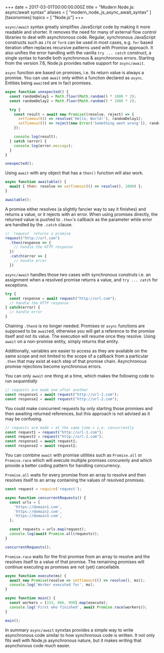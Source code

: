 +++
date = 2017-03-01T00:00:00.000Z
title = "Modern Node.js: async/await syntax"
aliases = [
  "modern_node_js_async_await_syntax"
]
[taxonomies]
topics = [ "Node.js"]
+++

`async/await` syntax greatly simplifies JavaScript code by making it more readable and shorter. It removes the need for many of external flow control libraries to deal with asynchronous code. Regular, synchronous JavaScript constructs such as `if`s or `for`s can be used in most cases, e.g. `for` based iteration often replaces recursive patterns used with Promise approach. It also unifies the error handling with the vanilla `try ... catch` construct, a single syntax to handle both synchronous & asynchronous errors. Starting from the version 7.6, Node.js provides native support for `async/await`.

`async` function are based on promises, i.e. its return value is always a promise. You can use `await` only within a function declared as `async`. Entities being `await`ed are in fact promises.

```js
async function unexpected() {
  const randomDelay1 = Math.floor(Math.random() * 1000 * 2);
  const randomDelay2 = Math.floor(Math.random() * 1000 * 2);

  try {
    const result = await new Promise((resolve, reject) => {
      setTimeout(() => resolve('Hello, World!'), randomDelay1);
      setTimeout(() => reject(new Error('Something went wrong')), randomDelay2);
    });

    console.log(result);
  } catch (error) {
    console.log(error.message);
  }
}

unexpected();
```

Using `await` with any object that has a `then()` function will also work.

```js
async function awaitable() {
  await { then: resolve => setTimeout(() => resolve(), 1000) };
}

awaitable();
```

A promise either resolves (a slightly fancier way to say it finishes) and returns a value, or it rejects with an error. When using promises directly, the returned value is pushed to `.then`'s callback as the parameter while error are handled by the `.catch` clause.

```js
// `request` returns a promise
request("http://url.com")
  .then(response => {
    // handle the HTTP response
  })
  .catch(error => {
    // handle error
  })
```

`async/await` handles those two cases with synchronous construts i.e. an assignment when a resolved promise returns a value, and `try ... catch` for exceptions.

```js
try {
  const response = await request("http://url.com");
  // handle the HTTP response
} catch(error) {
  // handle error
}
```

Chaining `.then`s is no longer needed. Promises or `async` functions are supposed to be `await`ed, otherwise you will get a reference to the promise itself and not its value. The execution will resume once they resolve. Using `await` on a non-promise entity, simply returns that entity.

Additionally, variables are easier to access as they are available on the same scope and not limited to the scope of a callback from a particular `.then`  that may exist at each step of that promise chain. Asynchronous promise rejections become synchronous errors.

You can only `await` one thing at a time, which makes the following code to run *sequentially*

```js
// requests are made one after another
const response1 = await request("http://url-1.com");
const response2 = await request("http://url-2.com");
```

You could make concurrent requests by only starting those promises and then awaiting returned references, but this approach is not advised as it may be confusing.

```js
// requests are made « at the same time » i.e. concurrently
const request1 = request("http://url-1.com");
const request2 = request("http://url-2.com");
const response1 = await request1;
const response2 = await request2;
```

You can combine `await` with promise utilities such as `Promise.all` or `Promise.race` which will execute multiple promises concurenly and which provide a better coding pattern for handling concurrency.

`Promise.all` waits for every promise from an array to resolve and then resolves itself to an array containing the values of resolved promises.

```js
const request = require('request');

async function concurrentRequests() {
  const urls = [
    'https://domain1.com',
    'https://domain2.com',
    'https://domain3.com',
  ];

  const requests = urls.map(request);
  console.log(await Promise.all(requests));
}

concurrentRequests();
```

`Promise.race` waits for the first promise from an array to resolve and the resolves itself to a value of that promise. The remaining promises will continue executing as promises are not (yet) cancellable.

```js
async function execute(ms) {
  await new Promise(resolve => setTimeout(() => resolve(), ms));
  console.log('Worker executed for', ms);
}

async function main() {
  const workers = [333, 666, 999].map(execute);
  console.log('First who finished', await Promise.race(workers));
}

main();
```

In summary `async/await`  synxtax provides a simple way to write asynchronous code similar to how synchronous code is written. It not only fits well with Node.js asynchronous nature, but it makes writing that asynchonous code much easier.
